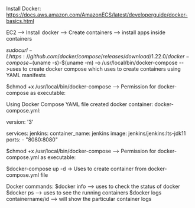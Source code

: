 Install Docker:
https://docs.aws.amazon.com/AmazonECS/latest/developerguide/docker-basics.html

EC2 --> Install docker --> Create containers --> install apps inside containers


$sudo curl -L https://github.com/docker/compose/releases/download/1.22.0/docker-compose-$(uname -s)-$(uname -m) -o /usr/local/bin/docker-compose  -->uses to create docker compose which uses to create containers using YAML manifests


$chmod +x /usr/local/bin/docker-compose --> Permission for docker-compose as executable:

Using Docker Compose YAML file created docker container:
docker-compose.yml:

version: '3'

services:
  jenkins:
    container_name: jenkins
    image: jenkins/jenkins:lts-jdk11
    ports:
      - "8080:8080"

$chmod +x /usr/local/bin/docker-compose --> Permission for docker-compose.yml as executable:

$docker-compose up -d -> Uses to create container from docker-compose.yml file

Docker commands:
$docker info --> uses to check the status of docker
$docker ps --> uses to see the running containers
$docker logs containername/id --> will show the particular container logs


